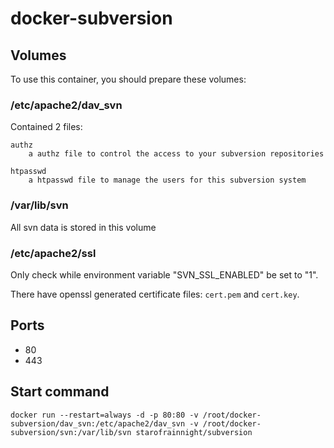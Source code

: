 # docker-subversion

## Volumes

To use this container, you should prepare these volumes:

### /etc/apache2/dav_svn

Contained 2 files:

    authz
        a authz file to control the access to your subversion repositories

    htpasswd
        a htpasswd file to manage the users for this subversion system

### /var/lib/svn

All svn data is stored in this volume

### /etc/apache2/ssl

Only check while environment variable "SVN_SSL_ENABLED" be set to "1".

There have openssl generated certificate files: `cert.pem` and `cert.key`.

## Ports

- 80
- 443

## Start command

    docker run --restart=always -d -p 80:80 -v /root/docker-subversion/dav_svn:/etc/apache2/dav_svn -v /root/docker-subversion/svn:/var/lib/svn starofrainnight/subversion
